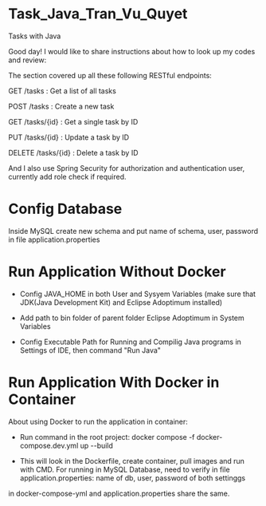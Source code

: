 # Task_Java_Tran_Vu_Quyet
Tasks with Java 


Good day! I would like to share instructions about how to look up my codes and review:

The section covered up all these following RESTful endpoints:

GET /tasks : Get a list of all tasks

POST /tasks : Create a new task

GET /tasks/{id} : Get a single task by ID

PUT /tasks/{id} : Update a task by ID

DELETE /tasks/{id} : Delete a task by ID

And I also use Spring Security for authorization and authentication user, currently add role check if required.

# Config Database 
Inside MySQL create new schema and put name of schema, user, password in file application.properties 

# Run Application Without Docker
- Config JAVA_HOME in both User and Sysyem Variables (make sure that JDK(Java Development Kit) and Eclipse Adoptimum installed)

- Add path to bin folder of parent folder Eclipse Adoptimum in System Variables

- Config Executable Path for Running and Compilig Java programs in Settings of IDE, then command "Run Java"

# Run Application With Docker in Container
About using Docker to run the application in container:

- Run command in the root project: docker compose -f docker-compose.dev.yml up --build

- This will look in the Dockerfile, create container, pull images and run with CMD. For running in MySQL Database, need to verify in file application.properties: name of db, user, password of both settinggs

in docker-compose-yml and application.properties share the same.
